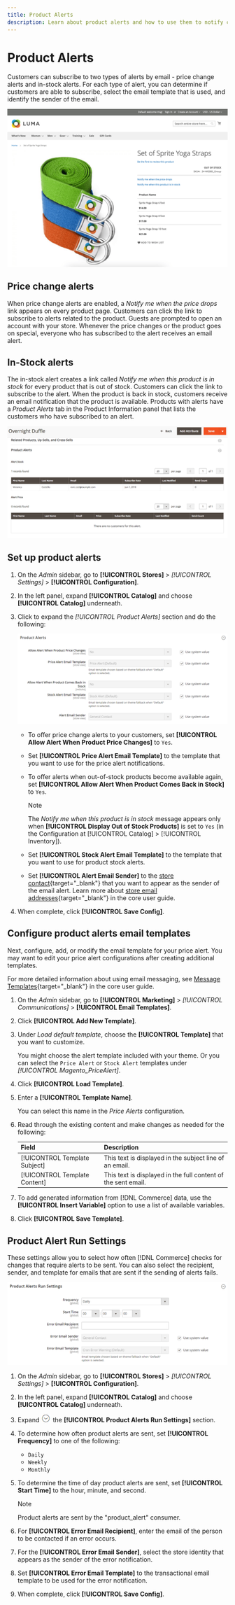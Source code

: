 ```yaml
---
title: Product Alerts
description: Learn about product alerts and how to use them to notify customers about stock status and price changes for products.
---
```

# Product Alerts

Customers can subscribe to two types of alerts by email - price change alerts and in-stock alerts. For each type of alert, you can determine if customers are able to subscribe, select the email template that is used, and identify the sender of the email.

![Sign up for a product alert](assets/product-alert-setting.png)

## Price change alerts

When price change alerts are enabled, a _Notify me when the price drops_ link appears on every product page. Customers can click the link to subscribe to alerts related to the product. Guests are prompted to open an account with your store. Whenever the price changes or the product goes on special, everyone who has subscribed to the alert receives an email alert.

## In-Stock alerts

The in-stock alert creates a link called _Notify me when this product is in stock_ for every product that is out of stock. Customers can click the link to subscribe to the alert. When the product is back in stock, customers receive an email notification that the product is available. Products with alerts have a _Product Alerts_ tab in the Product Information panel that lists the customers who have subscribed to an alert.

![List of product and price alert subscriptions](assets/inventory-product-alerts.png)

## Set up product alerts

1. On the _Admin_ sidebar, go to **[!UICONTROL Stores]** > _[!UICONTROL Settings]_ > **[!UICONTROL Configuration]**.

1. In the left panel, expand **[!UICONTROL Catalog]** and choose **[!UICONTROL Catalog]** underneath.

1. Click to expand the _[!UICONTROL Product Alerts]_ section and do the following:

    ![Product Alerts](assets/config-catalog-product-alerts.png)

    - To offer price change alerts to your customers, set **[!UICONTROL Allow Alert When Product Price Changes]** to `Yes`.

    - Set **[!UICONTROL Price Alert Email Template]** to the template that you want to use for the price alert notifications.

    - To offer alerts when out-of-stock products become available again, set **[!UICONTROL Allow Alert When Product Comes Back in Stock]** to `Yes`.

      >[!NOTE]
      >
      >The _Notify me when this product is in stock_ message appears only when **[!UICONTROL Display Out of Stock Products]** is set to `Yes` (in the Configuration at [!UICONTROL Catalog] > [!UICONTROL Inventory]).

    - Set **[!UICONTROL Stock Alert Email Template]** to the template that you want to use for product stock alerts.

    - Set **[!UICONTROL Alert Email Sender]** to the [store contact](https://docs.magento.com/user-guide/stores/store-email-addresses.html){target="_blank"} that you want to appear as the sender of the email alert. Learn more about [store email addresses](https://docs.magento.com/user-guide/configuration/general/store-email-addresses.html){target="_blank"} in the core user guide.

1. When complete, click **[!UICONTROL Save Config]**.

## Configure product alerts email templates

Next, configure, add, or modify the email template for your price alert. You may want to edit your price alert configurations after creating additional templates.

For more detailed information about using email messaging, see [Message Templates](https://docs.magento.com/user-guide/marketing/email-template-message.html){target="_blank"} in the core user guide.

1. On the _Admin_ sidebar, go to **[!UICONTROL Marketing]** > _[!UICONTROL Communications]_ > **[!UICONTROL Email Templates]**.

1. Click **[!UICONTROL Add New Template]**.

1. Under _Load default template_, choose the **[!UICONTROL Template]** that you want to customize.

   You might choose the alert template included with your theme. Or you can select the `Price Alert` or `Stock Alert` templates under _[!UICONTROL Magento_PriceAlert]_.

1. Click **[!UICONTROL Load Template]**.

1. Enter a **[!UICONTROL Template Name]**.

   You can select this name in the _Price Alerts_ configuration.

1. Read through the existing content and make changes as needed for the following:

   | Field | Description |
   | ----- | ----- |
   | [!UICONTROL Template Subject] | This text is displayed in the subject line of an email. |
   | [!UICONTROL Template Content] | This text is displayed in the full content of the sent email. |

1. To add generated information from [!DNL Commerce] data, use the **[!UICONTROL Insert Variable]** option to use a list of available variables.

1. Click **[!UICONTROL Save Template]**.

## Product Alert Run Settings

These settings allow you to select how often [!DNL Commerce] checks for changes that require alerts to be sent. You can also select the recipient, sender, and template for emails that are sent if the sending of alerts fails.

![Product Alert Run Settings](assets/config-catalog-product-alerts-run-settings.png)

1. On the _Admin_ sidebar, go to **[!UICONTROL Stores]** > _[!UICONTROL Settings]_ > **[!UICONTROL Configuration]**.

1. In the left panel, expand **[!UICONTROL Catalog]** and choose **[!UICONTROL Catalog]** underneath.

1. Expand ![Expansion selector](../assets/icon-display-expand.png) the **[!UICONTROL Product Alerts Run Settings]** section.

1. To determine how often product alerts are sent, set **[!UICONTROL Frequency]** to one of the following:

   - `Daily`
   - `Weekly`
   - `Monthly`

1. To determine the time of day product alerts are sent, set **[!UICONTROL Start Time]** to the hour, minute, and second.

   >[!NOTE]
   >
   >Product alerts are sent by the "product_alert" consumer.

1. For **[!UICONTROL Error Email Recipient]**, enter the email of the person to be contacted if an error occurs.

1. For the **[!UICONTROL Error Email Sender]**, select the store identity that appears as the sender of the error notification.

1. Set **[!UICONTROL Error Email Template]** to the transactional email template to be used for the error notification.

1. When complete, click **[!UICONTROL Save Config]**.
